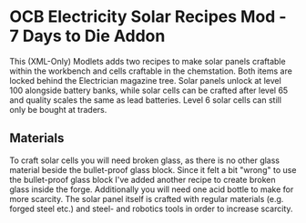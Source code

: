 # OCB Electricity Solar Recipes Mod - 7 Days to Die Addon

This (XML-Only) Modlets adds two recipes to make solar panels
craftable within the workbench and cells craftable in the
chemstation. Both items are locked behind the Electrician
magazine tree. Solar panels unlock at level 100 alongside
battery banks, while solar cells can be crafted after
level 65 and quality scales the same as lead batteries.
Level 6 solar cells can still only be bought at traders.

## Materials

To craft solar cells you will need broken glass, as there is no
other glass material beside the bullet-proof glass block. Since it
felt a bit "wrong" to use the bullet-proof glass block I've added
another recipe to create broken glass inside the forge. Additionally
you will need one acid bottle to make for more scarcity. The solar
panel itself is crafted with regular materials (e.g. forged steel
etc.) and steel- and robotics tools in order to increase scarcity.